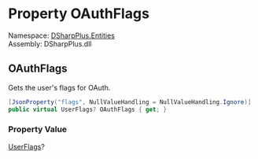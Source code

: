 # Property OAuthFlags

Namespace: [DSharpPlus.Entities](DSharpPlus.Entities.md)  
Assembly: DSharpPlus.dll

## <a id="DSharpPlus_Entities_DiscordUser_OAuthFlags"></a>OAuthFlags

Gets the user's flags for OAuth.

```csharp
[JsonProperty("flags", NullValueHandling = NullValueHandling.Ignore)]
public virtual UserFlags? OAuthFlags { get; }
```

### Property Value

[UserFlags](DSharpPlus.UserFlags.md)?

